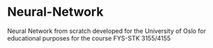 # Neural-Network
Neural Network from scratch developed for the University of Oslo for educational purposes for the course FYS-STK 3155/4155
